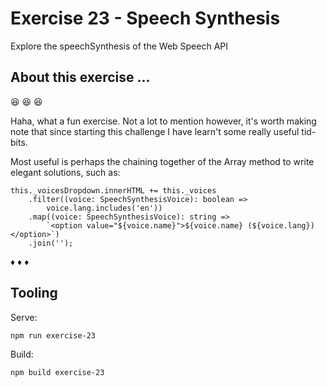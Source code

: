 # Exercise 23 - Speech Synthesis

Explore the speechSynthesis of the Web Speech API

## About this exercise ...

:laughing: :laughing: :laughing:

Haha, what a fun exercise. Not a lot to mention however, it's worth making note
that since starting this challenge I have learn't some really useful tid-bits.

Most useful is perhaps the chaining together of the Array method to write
elegant solutions, such as:

```
this._voicesDropdown.innerHTML += this._voices
	.filter((voice: SpeechSynthesisVoice): boolean =>
		voice.lang.includes('en'))
	.map((voice: SpeechSynthesisVoice): string =>
		`<option value="${voice.name}">${voice.name} (${voice.lang})</option>`)
	.join('');
```

:diamonds: :diamonds: :diamonds:

## Tooling

Serve:

`npm run exercise-23`

Build:

`npm build exercise-23`
